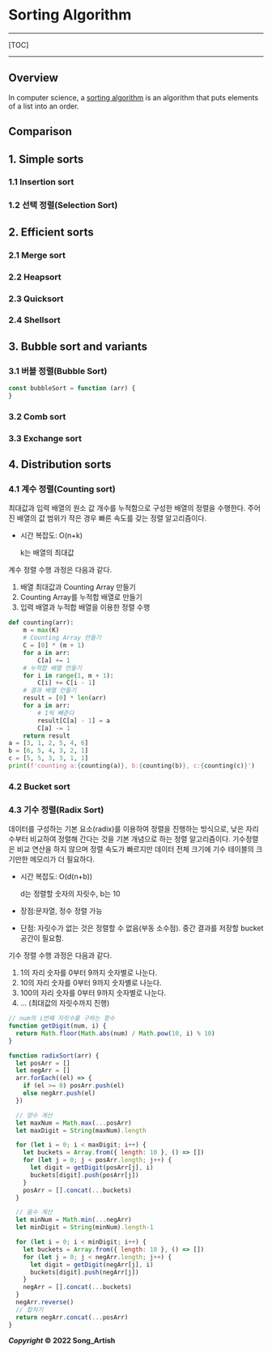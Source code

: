 # Sorting Algorithm

---

[TOC]

---



## Overview

In computer science, a [sorting algorithm](https://en.wikipedia.org/wiki/Sorting_algorithm) is an algorithm that puts elements of a list into an order.



## Comparison



## 1. Simple sorts

### 1.1 Insertion sort

### 1.2 선택 정렬(Selection Sort)

## 2. Efficient sorts

### 2.1 Merge sort

### 2.2 Heapsort

### 2.3 Quicksort

### 2.4 Shellsort

## 3. Bubble sort and variants

### 3.1 버블 정렬(Bubble Sort)

```javascript
const bubbleSort = function (arr) {
}
```



### 3.2 Comb sort

### 3.3 Exchange sort

## 4. Distribution sorts

### 4.1 계수 정렬(Counting sort)

최대값과 입력 배열의 원소 값 개수를 누적함으로 구성한 배열의 정렬을 수행한다. 주어진 배열의 값 범위가 작은 경우 빠른 속도를 갖는 정렬 알고리즘이다.

- 시간 복잡도: O(n+k)

  k는 배열의 최대값

계수 정렬 수행 과정은 다음과 같다.

1. 배열 최대값과 Counting Array 만들기
2. Counting Array를 누적합 배열로 만들기
3. 입력 배열과 누적합 배열을 이용한 정렬 수행

```python
def counting(arr):
    m = max(K)
    # Counting Array 만들기
    C = [0] * (m + 1)
    for a in arr:
        C[a] += 1
    # 누적합 배열 만들기
    for i in range(1, m + 1):
        C[i] += C[i - 1]
    # 결과 배열 만들기
    result = [0] * len(arr)
    for a in arr:
        # 1씩 빼준다
        result[C[a] - 1] = a
        C[a] -= 1
    return result
a = [3, 1, 2, 5, 4, 6]
b = [6, 5, 4, 3, 2, 1]
c = [5, 5, 3, 3, 1, 1]
print(f'counting a:{counting(a)}, b:{counting(b)}, c:{counting(c)}')
```



### 4.2 Bucket sort

### 4.3 기수 정렬(Radix Sort)

데이터를 구성하는 기본 요소(radix)를 이용하여 정렬을 진행하는 방식으로, 낮은 자리수부터 비교하여 정렬해 간다는 것을 기본 개념으로 하는 정렬 알고리즘이다. 기수정렬은 비교 연산을 하지 않으며 정렬 속도가 빠르지만 데이터 전체 크기에 기수 테이블의 크기만한 메모리가 더 필요하다.

- 시간 복잡도: O(d(n+b))

  d는 정렬할 숫자의 자릿수, b는 10

- 장점:문자열, 정수 정렬 가능

- 단점: 자릿수가 없는 것은 정렬할 수 없음(부동 소수점). 중간 결과를 저장할 bucket 공간이 필요함.

기수 정렬 수행 과정은 다음과 같다.

1. 1의 자리 숫자를 0부터 9까지 숫자별로 나눈다.
2. 10의 자리 숫자를 0부터 9까지 숫자별로 나눈다.
3. 100의 자리 숫자를 0부터 9까지 숫자별로 나눈다.
4. ... (최대값의 자릿수까지 진행)

```javascript
// num의 i번째 자릿수를 구하는 함수
function getDigit(num, i) {
  return Math.floor(Math.abs(num) / Math.pow(10, i) % 10)
}

function radixSort(arr) {
  let posArr = []
  let negArr = []
  arr.forEach((el) => {
    if (el >= 0) posArr.push(el)
    else negArr.push(el)
  })

  // 양수 계산
  let maxNum = Math.max(...posArr)
  let maxDigit = String(maxNum).length

  for (let i = 0; i < maxDigit; i++) {
    let buckets = Array.from({ length: 10 }, () => [])
    for (let j = 0; j < posArr.length; j++) {
      let digit = getDigit(posArr[j], i)
      buckets[digit].push(posArr[j])
    }
    posArr = [].concat(...buckets)
  }

  // 음수 계산
  let minNum = Math.min(...negArr)
  let minDigit = String(minNum).length-1

  for (let i = 0; i < minDigit; i++) {
    let buckets = Array.from({ length: 10 }, () => [])
    for (let j = 0; j < negArr.length; j++) {
      let digit = getDigit(negArr[j], i)
      buckets[digit].push(negArr[j])
    }
    negArr = [].concat(...buckets)
  }
  negArr.reverse()
  // 합치기
  return negArr.concat(...posArr)
}
```



***Copyright* © 2022 Song_Artish**